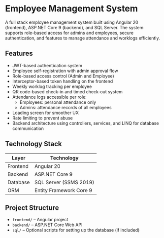 # Employee Management System

A full stack employee management system built using Angular 20 (frontend), ASP.NET Core 9 (backend), and SQL Server. The system supports role-based access for admins and employees, secure authentication, and features to manage attendance and worklogs efficiently.

## Features

- JWT-based authentication system
- Employee self-registration with admin approval flow
- Role-based access control (Admin and Employee)
- Interceptor-based token handling on the frontend
- Weekly worklog tracking per employee
- QR code-based check-in and timed check-out system
- Attendance logs accessible per role:
  - Employees: personal attendance only
  - Admins: attendance records of all employees
- Loading screen for smoother UX
- Rate limiting to prevent abuse
- Backend architecture using controllers, services, and LINQ for database communication

## Technology Stack

| Layer       | Technology            |
|-------------|------------------------|
| Frontend    | Angular 20             |
| Backend     | ASP.NET Core 9         |
| Database    | SQL Server (SSMS 2019) |
| ORM         | Entity Framework Core 9 |

## Project Structure

- `frontend/` – Angular project
- `backend/` – ASP.NET Core Web API
- `sql/` – Optional scripts for setting up the database (if included)
